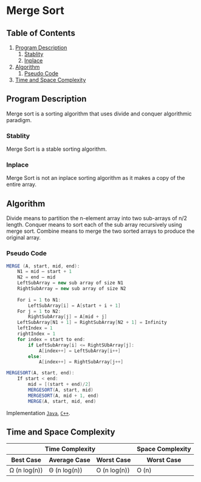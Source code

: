 # Merge Sort 

## Table of Contents

1. [Program Description](#program-description)
    1. [Stablity](#stablity)
    2. [Inplace](#inplace)
2. [Algorithm](#algorithm)
    1. [Pseudo Code](#pseudo-code)
3. [Time and Space Complexity](#time-and-space-complexity)


## Program Description

Merge sort is a sorting algorithm that uses divide and conquer algorithmic paradigm.  

### Stablity

Merge Sort is a stable sorting algorithm.

### Inplace

Merge Sort is not an inplace sorting algorithm as it makes a copy of the entire array.

## Algorithm 

Divide means to partition the n-element array into two sub-arrays of n/2 length. Conquer means to sort each of the sub array recursively using merge sort. Combine means to merge the two sorted arrays to produce the original array.

### Pseudo Code

```java
MERGE (A, start, mid, end):
	N1 = mid – start + 1
	N2 = end – mid
	LeftSubArray = new sub array of size N1
	RightSubArray = new sub array of size N2
	
	For i = 1 to N1:
		LeftSubArray[i] = A[start + i + 1]
	For j = 1 to N2:
		RightSubArray[j] = A[mid + j]
	LeftSubArray[N1 + 1] = RightSubArray[N2 + 1] = Infinity
	leftIndex = 1
	rightIndex = 1
	for index = start to end:
		if LeftSubArray[i] <= RightSUbArray[j]:
			A[index++] = LeftSubArray[i++] 
		else:
			A[index++] = RightSubArray[j++]

MERGESORT(A, start, end):
	If start < end:
		mid = [(start + end)/2]
		MERGESORT(A, start, mid)
		MERGESORT(A, mid + 1, end)
		MERGE(A, start, mid, end)
```

Implementation [`Java`](MergeSort.java), [`C++`](MergeSort.cpp).


## Time and Space Complexity

<table>
    <thead>
        <tr>
            <th colspan=3 style="text-align:center;"> Time Complexity</th>
            <th> Space Complexity</th>
        </tr>
        <tr>
            <th>Best Case</th>
            <th>Average Case</th>
            <th>Worst Case</th>
            <th>Worst Case</th>
        </tr>
    </thead>
    <tbody>
        <tr>
            <td>&Omega; (n log(n)) </td>
            <td>&Theta; (n log(n)) </td>
            <td>O (n log(n)) </td>
            <td>O (n) </td>
        </tr>
    </tbody>
</table>